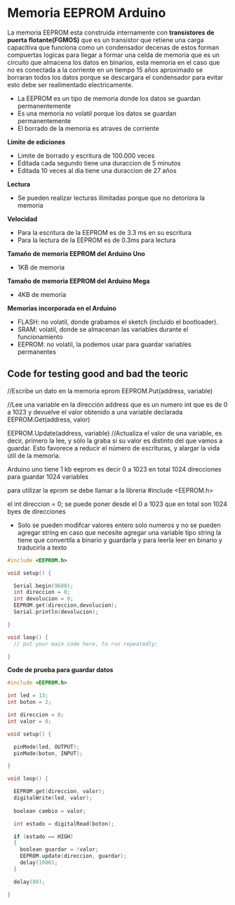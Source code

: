 # Memoria EEPROM Arduino

La memoria EEPROM esta construida internamente con **transistores de puerta flotante(FGMOS)** que es un transistor que retiene una carga capacitiva que funciona como un condensador decenas de estos forman compuertas logicas para llegar a formar una celda de memoria que es un circuito que almacena los datos en binarios, esta memoria en el caso que no es conectada a la corriente en un tiempo 15 años aproximado se borraran todos los datos porque se descargara el condensador para evitar esto debe ser realimentado electricamente.

* La EEPROM es un tipo de memoria donde los datos se guardan permanentemente
* Es una memoria no volatil porque los datos se guardan permanentemente
* El borrado de la memoria es atraves de corriente


**Limite de ediciones**
* Limite de borrado y escritura de 100.000 veces 
* Editada cada segundo tiene una duraccion de 5 minutos
* Editada 10 veces al dia tiene una duraccion de 27 años

**Lectura**
* Se pueden realizar lecturas ilimitadas porque que no detoriora la memoria

**Velocidad**
* Para la escritura de la EEPROM es de 3.3 ms en su escritura 
* Para la lectura de la EEPROM es de 0.3ms para lectura


**Tamaño de memoria EEPROM del Arduino Uno**
* 1KB de memoria

**Tamaño de memoria EEPROM del Arduino Mega**
* 4KB de memoria

**Memorias incorporada en el Arduino**
* FLASH: no volatil, donde grabamos el sketch (incluido el bootloader).
* SRAM: volatil, donde se almacenan las variables durante el funcionamiento
* EEPROM: no volatil, la podemos usar para guardar variables permanentes

## Code for testing good and bad the teoric 


//Escribe un dato en la memoria eprom
EEPROM.Put(address, variable) 

//Lee una variable en la dirección address que es un numero int que es de 0 a 1023 y devuelve el valor obtenido a una variable declarada 
EEPROM.Get(address, valor) 

EEPROM.Update(address, variable)
//Actualiza el valor de una variable, es decir, primero la lee, y sólo la graba si su valor es distinto del que vamos a guardar. Esto favorece a reducir el número de escrituras, y alargar la vida útil de la memoria.


Arduino uno tiene 1 kb eeprom es decir 0 a 1023 en total 1024 direcciones para guardar 1024 variables


para utilizar la eprom se debe llamar a la libreria #include <EEPROM.h>


el int direccion = 0; se puede poner desde el 0 a 1023 que en total son 1024 byes de direcciones

* Solo se pueden modifcar valores entero solo numeros y no se pueden agregar string en caso que necesite agregar una variable tipo string la tiene que convertila a binario y guardarla y para leerla leer en binario y traducirla a texto

```c++
#include <EEPROM.h>

void setup() {

  Serial.begin(9600);
  int direccion = 0;
  int devolucion = 0;
  EEPROM.get(direccion,devolucion);
  Serial.println(devolucion);

}

void loop() {
  // put your main code here, to run repeatedly:

}
```

**Code de prueba para guardar datos**

```c++
#include <EEPROM.h>

int led = 13;
int boton = 2;

int direccion = 0;
int valor = 0;

void setup() {

  pinMode(led, OUTPUT);
  pinMode(boton, INPUT);

}

void loop() {

  EEPROM.get(direccion, valor);
  digitalWrite(led, valor);
  
  boolean cambio = valor;

  int estado = digitalRead(boton);

  if (estado == HIGH)
  {
    boolean guardar = !valor;
    EEPROM.update(direccion, guardar);
    delay(1000);
  }

  delay(80);

}
```

